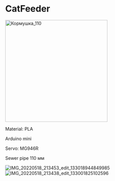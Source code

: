 # CatFeeder

<img width="324" alt="Кормушка_110" src="https://user-images.githubusercontent.com/61897393/169118738-1ca1da1f-04de-436c-b482-eb46a81ac733.png">

Material: PLA

Arduino mini

Servo: MG946R

Sewer pipe 110 мм

![IMG_20220518_213453_edit_133018944849985](https://user-images.githubusercontent.com/61897393/169119938-ba2e31b0-f65a-40ca-97ae-709938cfa39e.jpg)
![IMG_20220518_213438_edit_133001825102596](https://user-images.githubusercontent.com/61897393/169119959-fd986801-3749-430e-9c6e-612d1cfd5bd0.jpg)
